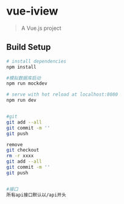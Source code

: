 # vue-iview

> A Vue.js project

## Build Setup

``` bash
# install dependencies
npm install

#模拟数据库启动
npm run mockdev

# serve with hot reload at localhost:8080
npm run dev


#git
git add --all
git commit -m ''
git push

remove 
git checkout
rm -r xxxx
git add --all
git commit -m ''
git push


#接口
所有api接口默认以/api开头

